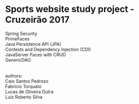 # Sports website study project - Cruzeirão 2017<br>
Spring Security<br/>
PrimeFaces<br/>
Java Persistence API (JPA)<br/>
Contexts and Dependency Injection (CDI)<br/>
JavaServer Faces with CRUD<br/>
GenericDAO<br/><br/><br/>
authors:<br/>
Caio Santos Pedroso<br/>
Fabricio Torquato<br/>
Lucas de Oliveira Dutra<br/>
Luiz Roberto Silva<br/>
